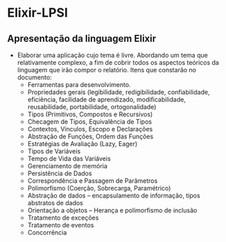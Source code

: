 # Elixir-LPSI
## Apresentação da linguagem Elixir
  * Elaborar uma aplicação cujo tema é livre. Abordando um tema que relativamente
complexo, a fim de cobrir todos os aspectos teóricos da linguagem que irão compor o relatório.
Itens que constarão no documento:
    * Ferramentas para desenvolvimento.
    * Propriedades gerais (legibilidade, redigibilidade, confiabilidade, eficiência, facilidade de aprendizado, modificabilidade, reusabilidade, portabilidade, ortogonalidade)
    * Tipos (Primitivos, Compostos e Recursivos)
    * Checagem de Tipos, Equivalência de Tipos
    * Contextos, Vínculos, Escopo e Declarações
    * Abstração de Funções, Ordem das Funções
    * Estratégias de Avaliação (Lazy, Eager)
    * Tipos de Variáveis
    * Tempo de Vida das Variáveis
    * Gerenciamento de memória
    * Persistência de Dados
    * Correspondência e Passagem de Parâmetros
    * Polimorfismo (Coerção, Sobrecarga, Paramétrico)
    * Abstração de dados – encapsulamento de informação, tipos abstratos de dados
    * Orientação a objetos – Herança e polimorfismo de inclusão
    * Tratamento de exceções
    * Tratamento de eventos
    * Concorrência 

